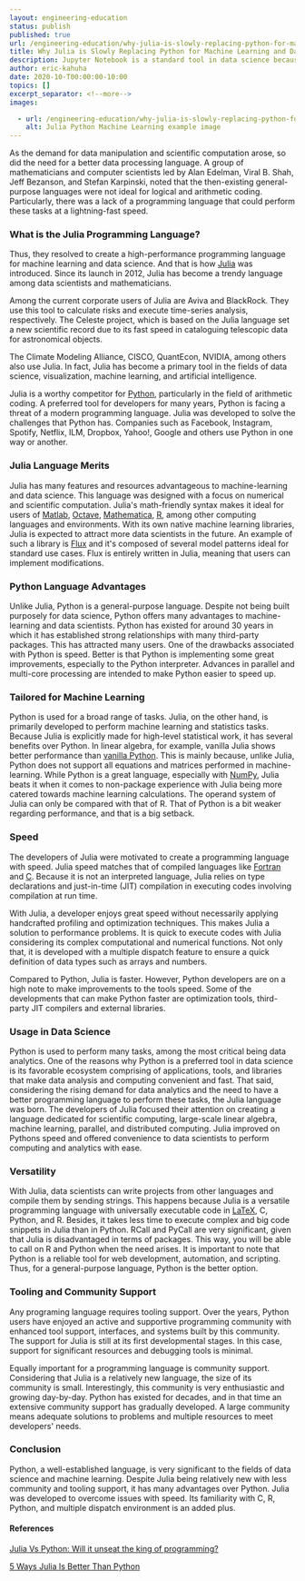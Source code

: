 ```yaml
---
layout: engineering-education
status: publish
published: true
url: /engineering-education/why-julia-is-slowly-replacing-python-for-machine-learning-and-data-science/
title: Why Julia is Slowly Replacing Python for Machine Learning and Data Science
description: Jupyter Notebook is a standard tool in data science because of its ability to allow users to plot and explore data.
author: eric-kahuha
date: 2020-10-T00:00:00-10:00
topics: []
excerpt_separator: <!--more-->
images:

  - url: /engineering-education/why-julia-is-slowly-replacing-python-for-machine-learning-and-data-science/hero.jpg
    alt: Julia Python Machine Learning example image
---
```

As the demand for data manipulation and scientific computation arose, so did the need for a better data processing language. A group of mathematicians and computer scientists led by Alan Edelman, Viral B. Shah, Jeff Bezanson, and Stefan Karpinski, noted that the then-existing general-purpose languages were not ideal for logical and arithmetic coding. Particularly, there was a lack of a programming language that could perform these tasks at a lightning-fast speed.
<!--more-->
### What is the Julia Programming Language?
Thus, they resolved to create a high-performance programming language for machine learning and data science. And that is how [Julia](https://julialang.org/) was introduced. Since its launch in 2012, Julia has become a trendy language among data scientists and mathematicians.

Among the current corporate users of Julia are Aviva and BlackRock. They use this tool to calculate risks and execute time-series analysis, respectively. The Celeste project, which is based on the Julia language set a new scientific record due to its fast speed in cataloguing telescopic data for astronomical objects.

The Climate Modeling Alliance, CISCO, QuantEcon, NVIDIA, among others also use Julia. In fact, Julia has become a primary tool in the fields of data science, visualization, machine learning, and artificial intelligence.

Julia is a worthy competitor for [Python](https://www.python.org/), particularly in the field of arithmetic coding. A preferred tool for developers for many years, Python is facing a threat of a modern programming language. Julia was developed to solve the challenges that Python has. Companies such as Facebook, Instagram, Spotify, Netflix, ILM, Dropbox, Yahoo!, Google and others use Python in one way or another.

### Julia Language Merits
Julia has many features and resources advantageous to machine-learning and data science. This language was designed with a focus on numerical and scientific computation. Julia's math-friendly syntax makes it ideal for users of [Matlab](https://www.mathworks.com/products/matlab.html), [Octave](https://www.gnu.org/software/octave/about), [Mathematica](https://www.mathematica.org/), [R](https://www.r-project.org/), among other computing languages and environments. With its own native machine learning libraries, Julia is expected to attract more data scientists in the future. An example of such a library is [Flux](https://justgetflux.com/) and it's composed of several model patterns ideal for standard use cases. Flux is entirely written in Julia, meaning that users can implement modifications.

### Python Language Advantages
Unlike Julia, Python is a general-purpose language. Despite not being built purposely for data science, Python offers many advantages to machine-learning and data scientists. Python has existed for around 30 years in which it has established strong relationships with many third-party packages. This has attracted many users. One of the drawbacks associated with Python is speed. Better is that Python is implementing some great improvements, especially to the Python interpreter. Advances in parallel and multi-core processing are intended to make Python easier to speed up.

### Tailored for Machine Learning
Python is used for a broad range of tasks. Julia, on the other hand, is primarily developed to perform machine learning and statistics tasks. Because Julia is explicitly made for high-level statistical work, it has several benefits over Python. In linear algebra, for example, vanilla Julia shows better performance than [vanilla Python](https://pypi.org/project/vanilla/). This is mainly because, unlike Julia, Python does not support all equations and matrices performed in machine-learning. While Python is a great language, especially with [NumPy](https://numpy.org/), Julia beats it when it comes to non-package experience with Julia being more catered towards machine learning calculations. The operand system of Julia can only be compared with that of R. That of Python is a bit weaker regarding performance, and that is a big setback.

### Speed
The developers of Julia were motivated to create a programming language with speed. Julia speed matches that of compiled languages like [Fortran](https://www.fortran.com/) and [C](https://www.learn-c.org/). Because it is not an interpreted language, Julia relies on type declarations and just-in-time (JIT) compilation in executing codes involving compilation at run time.

With Julia, a developer enjoys great speed without necessarily applying handcrafted profiling and optimization techniques. This makes Julia a solution to performance problems. It is quick to execute codes with Julia considering its complex computational and numerical functions. Not only that, it is developed with a multiple dispatch feature to ensure a quick definition of data types such as arrays and numbers.

Compared to Python, Julia is faster. However, Python developers are on a high note to make improvements to the tools speed. Some of the developments that can make Python faster are optimization tools, third-party JIT compilers and external libraries.

### Usage in Data Science
Python is used to perform many tasks, among the most critical being data analytics. One of the reasons why Python is a preferred tool in data science is its favorable ecosystem comprising of applications, tools, and libraries that make data analysis and computing convenient and fast. That said, considering the rising demand for data analytics and the need to have a better programming language to perform these tasks, the Julia language was born. The developers of Julia focused their attention on creating a language dedicated for scientific computing, large-scale linear algebra, machine learning, parallel, and distributed computing. Julia improved on Pythons speed and offered convenience to data scientists to perform computing and analytics with ease.

### Versatility
With Julia, data scientists can write projects from other languages and compile them by sending strings. This happens because Julia is a versatile programming language with universally executable code in [LaTeX](https://www.latex-project.org/), C, Python, and R. Besides, it takes less time to execute complex and big code snippets in Julia than in Python. RCall and PyCall are very significant, given that Julia is disadvantaged in terms of packages. This way, you will be able to call on R and Python when the need arises. It is important to note that Python is a reliable tool for web development, automation, and scripting. Thus, for a general-purpose language, Python is the better option.

### Tooling and Community Support
Any programing language requires tooling support. Over the years, Python users have enjoyed an active and supportive programming community with enhanced tool support, interfaces, and systems built by this community. The support for Julia is still at its first developmental stages. In this case, support for significant resources and debugging tools is minimal.

Equally important for a programming language is community support. Considering that Julia is a relatively new language, the size of its community is small. Interestingly, this community is very enthusiastic and growing day-by-day. Python has existed for decades, and in that time an extensive community support has gradually developed. A large community means adequate solutions to problems and multiple resources to meet developers' needs.

### Conclusion
Python, a well-established language, is very significant to the fields of data science and machine learning. Despite Julia being relatively new with less community and tooling support, it has many advantages over Python. Julia was developed to overcome issues with speed. Its familiarity with C, R, Python, and multiple dispatch environment is an added plus.

#### References

[Julia Vs Python: Will it unseat the king of programming?](https://theiotmagazine.com/julia-vs-python-will-it-unseat-the-king-of-programming-8220e4cd2e0a)

[5 Ways Julia Is Better Than Python](https://towardsdatascience.com/5-ways-julia-is-better-than-python-334cc66d64ae)
